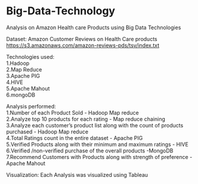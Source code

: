 # Big-Data-Technology
Analysis on Amazon Health care Products using Big Data Technologies

Dataset:  Amazon Customer Reviews on Health Care products
https://s3.amazonaws.com/amazon-reviews-pds/tsv/index.txt

Technologies used:              
1.Hadoop                
2.Map Reduce                 
3.Apache PIG                 
4.HIVE                 
5.Apache Mahout             
6.mongoDB              

Analysis performed:           
1.Number of each Product Sold   - Hadoop Map reduce               
2.Analyze top 10 products for each rating - Map reduce chaining                 
3.Analyze each customer’s product list along with the count of products purchased - Hadoop Map reduce             
4.Total Ratings count in the entire dataset - Apache PIG            
5.Verified Products along with their minimum and maximum ratings - HIVE               
6.Verified /non-verified purchase of the overall products -MongoDB                  
7.Recommend Customers with Products along with strength of preference - Apache Mahout                 

Visualization:
Each Analysis was visualized using Tableau
